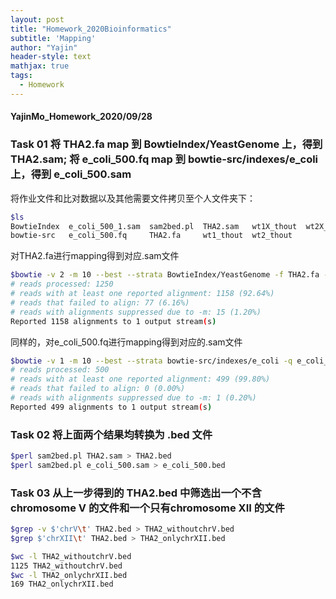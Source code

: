 ```yaml
---
layout: post
title: "Homework_2020Bioinformatics"
subtitle: 'Mapping'
author: "Yajin"
header-style: text
mathjax: true
tags:
  - Homework
---
```


#### YajinMo_Homework_2020/09/28

### Task 01 将 THA2.fa map 到 BowtieIndex/YeastGenome 上，得到 THA2.sam; 将 e_coli_500.fq map 到 bowtie-src/indexes/e_coli 上，得到 e_coli_500.sam

将作业文件和比对数据以及其他需要文件拷贝至个人文件夹下：

```bash
$ls
BowtieIndex  e_coli_500_1.sam  sam2bed.pl  THA2.sam   wt1X_thout  wt2X_thout
bowtie-src   e_coli_500.fq     THA2.fa     wt1_thout  wt2_thout
```
对THA2.fa进行mapping得到对应.sam文件

```bash
$bowtie -v 2 -m 10 --best --strata BowtieIndex/YeastGenome -f THA2.fa -S THA2.sam
# reads processed: 1250
# reads with at least one reported alignment: 1158 (92.64%)
# reads that failed to align: 77 (6.16%)
# reads with alignments suppressed due to -m: 15 (1.20%)
Reported 1158 alignments to 1 output stream(s)
```

同样的，对e_coli_500.fq进行mapping得到对应的.sam文件

```Bash
$bowtie -v 1 -m 10 --best --strata bowtie-src/indexes/e_coli -q e_coli_500.fq -S e_coli_500.sam
# reads processed: 500
# reads with at least one reported alignment: 499 (99.80%)
# reads that failed to align: 0 (0.00%)
# reads with alignments suppressed due to -m: 1 (0.20%)
Reported 499 alignments to 1 output stream(s)
```

### Task 02 将上面两个结果均转换为 .bed 文件

```Bash
$perl sam2bed.pl THA2.sam > THA2.bed
$perl sam2bed.pl e_coli_500.sam > e_coli_500.bed
```

### Task 03 从上一步得到的 THA2.bed 中筛选出一个不含chromosome V 的文件和一个只有chromosome XII 的文件 

```Bash
$grep -v $'chrV\t' THA2.bed > THA2_withoutchrV.bed    
$grep $'chrXII\t' THA2.bed > THA2_onlychrXII.bed    

$wc -l THA2_withoutchrV.bed
1125 THA2_withoutchrV.bed
$wc -l THA2_onlychrXII.bed
169 THA2_onlychrXII.bed
```